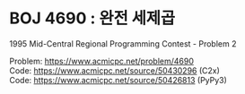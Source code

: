 # BOJ 4690 : 완전 세제곱
1995 Mid-Central Regional Programming Contest - Problem 2  
  
Problem: https://www.acmicpc.net/problem/4690  
Code: https://www.acmicpc.net/source/50430296 (C2x)  
Code: https://www.acmicpc.net/source/50426813 (PyPy3)
